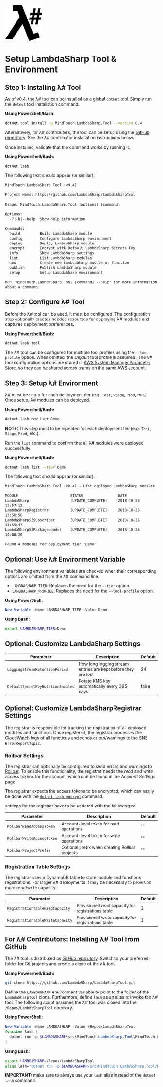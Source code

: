 ![λ#](../Docs/LambdaSharp_v2_small.png)

# Setup LambdaSharp Tool & Environment

## Step 1: Installing λ# Tool

As of v0.4, the λ# tool can be installed as a global `dotnet` tool. Simply run the `dotnet` tool installation command:

__Using PowerShell/Bash:__
```bash
dotnet tool install -g MindTouch.LambdaSharp.Tool --version 0.4
```

Alternatively, for λ# contributors, the tool can be setup using the [GitHub repository](https://github.com/LambdaSharp/LambdaSharpTool). See the λ# contributor installation instructions below.

Once installed, validate that the command works by running it.

__Using Powershell/Bash:__
```bash
dotnet lash
```

The following text should appear (or similar):
```
MindTouch LambdaSharp Tool (v0.4)

Project Home: https://github.com/LambdaSharp/LambdaSharpTool

Usage: MindTouch.LambdaSharp.Tool [options] [command]

Options:
  -?|-h|--help  Show help information

Commands:
  build         Build LambdaSharp module
  config        Configure LambdaSharp environment
  deploy        Deploy LambdaSharp module
  encrypt       Encrypt with Default LambdaSharp Secrets Key
  info          Show LambdaSharp settings
  list          List LambdaSharp modules
  new           Create new LambdaSharp module or function
  publish       Publish LambdaSharp module
  setup         Setup LambdaSharp environment

Run 'MindTouch.LambdaSharp.Tool [command] --help' for more information about a command.
```

## Step 2: Configure λ# Tool

Before the λ# tool can be used, it must be configured. The configuration step optionally creates needed resources for deploying λ# modules and captures deployment preferences.

__Using Powershell/Bash:__
```bash
dotnet lash tool
```

The λ# tool can be configured for multiple tool profiles using the `--tool-profile` option. When omitted, the _Default_ tool profile is assumed. The λ# tool configuration options are stored in [AWS System Manager Parameter Store](https://docs.aws.amazon.com/systems-manager/latest/userguide/systems-manager-paramstore.html), so they can be shared across teams on the same AWS account.

## Step 3: Setup λ# Environment

λ# must be setup for each deployment tier (e.g. `Test`, `Stage`, `Prod`, etc.). Once setup, λ# modules can be deployed.

__Using Powershell/Bash:__
```bash
dotnet lash new tier Demo
```

__NOTE:__ This step must to be repeated for each deployment tier (e.g. `Test`, `Stage`, `Prod`, etc.).

Run the `list` command to confirm that all λ# modules were deployed successfully:

__Using Powershell/Bash:__
```bash
dotnet lash list --tier Demo
```

The following text should appear (or similar):
```
MindTouch LambdaSharp Tool (v0.4) - List deployed LambdaSharp modules

MODULE                        STATUS                DATE
LambdaSharp                   [UPDATE_COMPLETE]     2018-10-25 13:57:12
LambdaSharpRegistrar          [UPDATE_COMPLETE]     2018-10-25 13:58:56
LambdaSharpS3Subscriber       [UPDATE_COMPLETE]     2018-10-25 13:59:47
LambdaSharpS3PackageLoader    [UPDATE_COMPLETE]     2018-10-25 14:00:20

Found 4 modules for deployment tier 'Demo'
```

## Optional: Use λ# Environment Variable

The following environment variables are checked when their corresponding options are omitted from the λ# command line.
* `LAMBDASHARP_TIER`: Replaces the need for the `--tier` option.
* `LAMBDASHARP_PROFILE`: Replaces the need for the `--tool-profile` option.

__Using PowerShell:__
```powershell
New-Variable -Name LAMBDASHARP_TIER -Value Demo
```

__Using Bash:__
```bash
export LAMBDASHARP_TIER=Demo
```

## Optional: Customize LambdaSharp Settings

|Parameter|Description|Default|
|---|---|---|
|`LoggingStreamRetentionPeriod`|How long logging stream entries are kept before they are lost|24|
|`DefaultSecretKeyRotationEnabled`|Rotate KMS key automatically every 365 days|false|

## Optional: Customize LambdaSharpRegistrar Settings

The registrar is responsible for tracking the registration of all deployed modules and functions. Once registered, the registrar processes the CloudWatch logs of all functions and sends errors/warnings to the SNS `ErrorReportTopic`.

### Rollbar Settings

The registrar can optionally be configured to send errors and warnings to [Rollbar](https://rollbar.com/). To enable this functionality, the registrar needs the _read_ and _write_ access tokens for the account, which can be found in the _Account Settings_ page.

The registrar expects the access tokens to be encrypted, which can easily be done with the [`dotnet lash encrypt`](../src/MindTouch.LambdaSharp.Tool/Docs/Tool-Encrypt.md) command.

settings for the registrar have to be updated with the following va

|Parameter|Description|Default|
|---|---|---|
|`RollbarReadAccessToken`|Account-level token for read operations|""|
|`RollbarWriteAccessToken`|Account-level token for write operations|""|
|`RollbarProjectPrefix`|Optional prefix when creating Rollbar projects|""|

### Registration Table Settings

The registrar uses a DynamoDB table to store module and functions registrations. For larger λ# deployments it may be necessary to provision more read/write capacity.

|Parameter|Description|Default|
|---|---|---|
|`RegistrationTableReadCapacity`|Provisioned read capacity for registrations table|1|
|`RegistrationTableWriteCapacity`|Provisioned write capacity for registrations table|1|

## For λ# Contributors: Installing λ# Tool from GitHub

The λ# tool is distributed as [GitHub repository](https://github.com/LambdaSharp/LambdaSharpTool). Switch to your preferred folder for Git projects and create a clone of the λ# tool.

__Using Powershell/Bash:__
```bash
git clone https://github.com/LambdaSharp/LambdaSharpTool.git
```

Define the `LAMBDASHARP` environment variable to point to the folder of the `LambdaSharpTool` clone. Furthermore, define `lash` as an alias to invoke the λ# tool. The following script assumes the λ# tool was cloned into the `/Repos/LambdaSharpTool` directory.

__Using PowerShell:__
```powershell
New-Variable -Name LAMBDASHARP -Value \Repos\LambdaSharpTool
function lash {
  dotnet run -p $LAMBDASHARP\src\MindTouch.LambdaSharp.Tool\MindTouch.LambdaSharp.Tool.csproj -- $args
}
```

__Using Bash:__
```bash
export LAMBDASHARP=/Repos/LambdaSharpTool
alias lash="dotnet run -p $LAMBDASHARP/src/MindTouch.LambdaSharp.Tool/MindTouch.LambdaSharp.Tool.csproj --"
```

__IMPORTANT:__ make sure to always use your  `lash` alias instead of the `dotnet lash` command.

